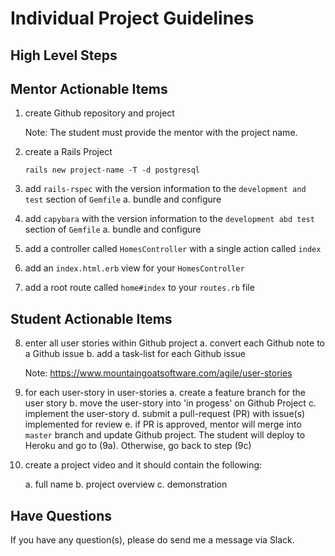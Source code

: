 # Individual Project Guidelines

## High Level Steps

## Mentor Actionable Items

1. create Github repository and project

   Note: The student must provide the mentor with the project name.

2. create a Rails Project

   ```text
   rails new project-name -T -d postgresql
   ```

3. add `rails-rspec` with the version information to the `development and test` section of `Gemfile`
   a. bundle and configure

4. add `capybara` with the version information to the `development abd test` section of `Gemfile`
   a. bundle and configure

5. add a controller called `HomesController` with a single action called `index`

6. add an `index.html.erb` view for your `HomesController`

7. add a root route called `home#index` to your `routes.rb` file

## Student Actionable Items

8. enter all user stories within Github project
   a. convert each Github note to a Github issue
   b. add a task-list for each Github issue

   Note: https://www.mountaingoatsoftware.com/agile/user-stories

9. for each user-story in user-stories
   a. create a feature branch for the user story
   b. move the user-story into 'in progess' on Github Project
   c. implement the user-story
   d. submit a pull-request (PR) with issue(s) implemented for review
   e. if PR is approved, mentor will merge into `master` branch and update Github project. The student will deploy to Heroku and go to (9a). Otherwise, go back to step (9c)

10. create a project video and it should contain the following:

    a. full name
    b. project overview
    c. demonstration

## Have Questions

If you have any question(s), please do send me a message via Slack.
